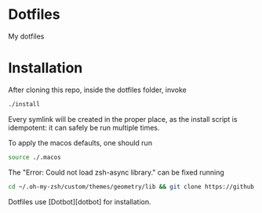# Dotfiles
My dotfiles

# Installation
After cloning this repo, inside the dotfiles folder, invoke
```bash
./install
```
Every symlink will be created in the proper place, as the install script is idempotent: it can safely be run multiple times.

To apply the macos defaults, one should run
```bash
source ./.macos
```

The "Error: Could not load zsh-async library." can be fixed running
```bash
cd ~/.oh-my-zsh/custom/themes/geometry/lib && git clone https://github.com/mafredri/zsh-async.git
```

Dotfiles use [Dotbot][dotbot] for installation.

